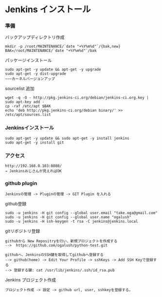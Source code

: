 <!--
************************************************************
Jenkins インストール
参照元: http://ameblo.jp/smeokano/entry-11817079759.html
        http://blog.codefirst.org/post/32735379873/cf-devenv-07
        http://www.buildinsider.net/enterprise/jenkins/01
        http://mia-0032.hatenablog.jp/entry/2014/04/13/124227
Copyright (c) Takehiko OGASAWARA 2014 All Rights Reserved.
************************************************************
-->

# Jenkins インストール

### 準備
バックアップディレクトリ作成
```
mkdir -p /root/MAINTENANCE/`date "+%Y%m%d"`/{bak,new}
BAK=/root/MAINTENANCE/`date "+%Y%m%d"`/bak
```

パッケージインストール  
```
sudo apt-get -y update && apt-get -y upgrade
sudo apt-get -y dist-upgrade
~~~カーネルバージョンアップ
```

sourcelist 追加
```
wget -q -O - http://pkg.jenkins-ci.org/debian/jenkins-ci.org.key | sudo apt-key add -
cp -raf /etc/apt $BAK
echo 'deb http://pkg.jenkins-ci.org/debian binary/' >> /etc/apt/sources.list
```

### Jenkinsインストール
```
sudo apt-get -y update && sudo apt-get -y install jenkins
sudo apt-get -y install git
```

### アクセス
```
http://192.168.0.103:8080/
→ Jenkinsおじさんが見えればOK
```

### github plugin
```
Jenkinsの管理 -> Pluginの管理 -> GIT Plugin を入れる
```

github登録
```
sudo -u jenkins -H git config --global user.email "take.oga@gmail.com"
sudo -u jenkins -H git config --global user.name "ogalush"
sudo -u jenkins -H ssh-keygen -t rsa -C jenkins@jenkins.local
```

gitリポジトリ登録
```
githubから New Repositryを行い、新規プロジェクトを作成する
-->  https://github.com/ogalush/python-test.git

githubへ、JenkinsのSSH鍵を取得してgithubへ登録する
--> github(home) -> Edit Your Profile -> sshKeys -> Add SSH Keyで登録する
--> 登録する鍵: cat /usr/lib/jenkins/.ssh/id_rsa.pub
```

Jenkins プロジェクト作成
```
プロジェクト作成 -> 設定 -> github url, user, sshkeyを登録する。
```


